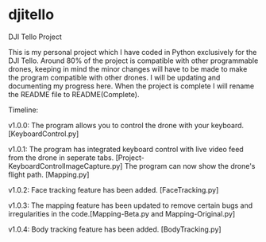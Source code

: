 # djitello
DJI Tello Project

This is my personal project which I have coded in Python exclusively for the DJI Tello. Around 80% of the project is compatible with other programmable drones, keeping in mind the minor changes will have to be made to make the program compatible with other drones. I will be updating and documenting my progress here. When the project is complete I will rename the README file to README(Complete).

Timeline:

v1.0.0: 
The program allows you to control the drone with your keyboard. [KeyboardControl.py]

v1.0.1: 
The program has integrated keyboard control with live video feed from the drone in seperate tabs. [Project-KeyboardControlImageCapture.py]
The program can now show the drone's flight path. [Mapping.py]

v1.0.2:
Face tracking feature has been added. [FaceTracking.py]

v1.0.3:
The mapping feature has been updated to remove certain bugs and irregularities in the code.[Mapping-Beta.py and Mapping-Original.py]

v1.0.4:
Body tracking feature has been added. [BodyTracking.py]

